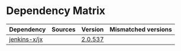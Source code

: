 # Dependency Matrix

Dependency | Sources | Version | Mismatched versions
---------- | ------- | ------- | -------------------
[jenkins-x/jx](https://github.com/jenkins-x/jx) |  | [2.0.537](https://github.com/jenkins-x/jx/releases/tag/v2.0.537) | 
